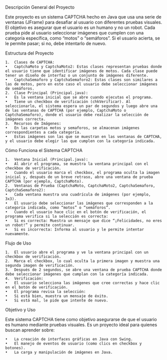 Descripción General del Proyecto

Este proyecto es un sistema CAPTCHA hecho en Java que usa una serie de ventanas (JFrame) para desafiar al usuario con diferentes pruebas visuales. El objetivo es asegurar que el usuario es un humano y no un robot. Cada prueba pide al usuario seleccionar imágenes que cumplen con una categoría específica, como “motos” o “semáforos”. Si el usuario acierta, se le permite pasar; si no, debe intentarlo de nuevo.

Estructura del Proyecto

	1.	Clases de CAPTCHA:
	•	CaptchaMoto y CaptchaMoto2: Estas clases representan pruebas donde el usuario tiene que identificar imágenes de motos. Cada clase puede tener un diseño de interfaz o un conjunto de imágenes diferente.
	•	CaptchaSemaforo y CaptchaSemaforo2: Estas clases son similares a las de motos, pero en este caso el usuario debe seleccionar imágenes de semáforos.
	2.	Clase Principal (Principal.java):
	•	Es la ventana inicial que se abre cuando ejecutas el programa.
	•	Tiene un checkbox de verificación (chkVerificar). Al seleccionarlo, el sistema espera un par de segundos y luego abre una de las ventanas de CAPTCHA (por ejemplo, CaptchaMoto o CaptchaSemaforo), donde el usuario debe realizar la selección de imágenes correcta.
	3.	Recursos de Imágenes:
	•	En las carpetas motos y semaforos, se almacenan imágenes correspondientes a cada categoría.
	•	Estas imágenes son las que se muestran en las ventanas de CAPTCHA, y el usuario debe elegir las que cumplen con la categoría indicada.

Cómo Funciona el Sistema CAPTCHA

	1.	Ventana Inicial (Principal.java):
	•	Al abrir el programa, se muestra la ventana principal con el checkbox de verificación.
	•	Cuando el usuario marca el checkbox, el programa oculta la imagen inicial y, después de un breve retraso, abre una ventana de prueba CAPTCHA (por ejemplo, CaptchaMoto).
	2.	Ventanas de Prueba (CaptchaMoto, CaptchaMoto2, CaptchaSemaforo, CaptchaSemaforo2):
	•	Cada ventana muestra una cuadrícula de imágenes (por ejemplo, 3x3).
	•	El usuario debe seleccionar las imágenes que corresponden a la categoría indicada, como “motos” o “semáforos”.
	•	Cuando el usuario hace clic en el botón de verificación, el programa verifica si la selección es correcta:
	•	Si es correcta: Muestra un mensaje que dice “¡Felicidades, no eres un robot!” y permite continuar.
	•	Si es incorrecta: Informa al usuario y le permite intentar nuevamente.

Flujo de Uso

	1.	El usuario abre el programa y ve la ventana principal con un checkbox de verificación.
	2.	Marca el checkbox, lo cual oculta la primera imagen y muestra una segunda imagen de verificación.
	3.	Después de 2 segundos, se abre una ventana de prueba CAPTCHA donde debe seleccionar imágenes que cumplan con la categoría indicada.
	4.	Verificación:
	•	El usuario selecciona las imágenes que cree correctas y hace clic en el botón de verificación.
	•	El programa revisa la selección:
	•	Si está bien, muestra un mensaje de éxito.
	•	Si está mal, le pide que intente de nuevo.

Objetivo y Uso

Este sistema CAPTCHA tiene como objetivo asegurarse de que el usuario es humano mediante pruebas visuales. Es un proyecto ideal para quienes buscan aprender sobre:

	•	La creación de interfaces gráficas en Java con Swing.
	•	El manejo de eventos de usuario (como clics en checkbox y botones).
	•	La carga y manipulación de imágenes en Java.
